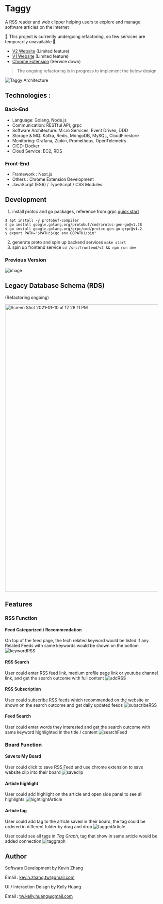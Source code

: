# Taggy

A RSS reader and web clipper helping users to explore and manage software articles on the internet

🚧 This project is currently undergoing refactoring, so few services are temporarily unavailable 🚧

- [V2 Website](https://kevinztw.online/account/signin) (Limited feature)
- [V1 Website](https://knowledge-base-tw.web.app/signin) (Limited feature)
- [Chrome Extension](https://chrome.google.com/webstore/detail/taggy/djgfbkpjhnmnafpmngdfiaoidmfoolcj?hl=zh-TW) (Service down)

> The ongoing refactoring is in progress to implement the below design

![Taggy Architecture](https://github.com/KevinZTW/Taggy/assets/38662781/82bab7dd-d0de-4441-9799-39c0083b3e4c)


## Technologies :

### Back-End

- Language: Golang, Node.js
- Communication: RESTful API, grpc
- Software Architecture: Micro Services, Event Driven, DDD
- Storage & MQ: Kafka, Redis, MongoDB, MySQL, CloudFirestore
- Monitoring: Grafana, Zipkin, Prometheus, OpenTelemetry
- CICD: Docker
- Cloud Service: EC2, RDS

### Front-End
  
- Framework : Next.js
- Others : Chrome Extension Development
- JavaScript (ES6) / TypeScript / CSS Modules 


## Development

1. install protoc and go packages, reference from grpc [quick start](https://grpc.io/docs/languages/go/quickstart/)
```shell
$ apt install -y protobuf-compiler
$ go install google.golang.org/protobuf/cmd/protoc-gen-go@v1.28
$ go install google.golang.org/grpc/cmd/protoc-gen-go-grpc@v1.2
$ export PATH="$PATH:$(go env GOPATH)/bin"
```
2. generate proto and spin up backend services `make start`
3. spin up frontend service `cd /src/frontend/v2 && npm run dev`


  

### Previous Version

![image](https://user-images.githubusercontent.com/38662781/104088757-fea05780-52a3-11eb-9cc2-ae7eedba8820.jpg)

## Legacy Database Schema (RDS)

(Refactoring ongoing)


<img width="946" alt="Screen Shot 2021-01-10 at 12 28 11 PM" src="https://user-images.githubusercontent.com/38662781/104114431-58a22b00-533f-11eb-960e-0a55eca7393e.png">

## Features

### RSS Function

#### Feed Categorized / Recommendation

On top of the feed page, the tech related keyword would be listed if any. Related Feeds with same keywords would be shown on the bottom
![keywordRSS](https://user-images.githubusercontent.com/38662781/104113716-1ecd2680-5337-11eb-86f6-97857b809dcc.gif)

#### RSS Search

User could enter RSS feed link, medium profile page link or youtube channel link, and get the search outcome with full content
![addRSS](https://user-images.githubusercontent.com/38662781/104092909-138be380-52c2-11eb-8f87-824c97ceeddd.gif)

#### RSS Subscription

User could subscribe RSS feeds which recommended on the website or shown on the search outcome and get daily updated feeds
![subscribeRSS](https://user-images.githubusercontent.com/38662781/104113804-35c04880-5338-11eb-83a3-7350b8d85f87.gif)

#### Feed Search

User could enter words they interested and get the search outcome with same keyword highlighted in the title / content
![searchFeed](https://user-images.githubusercontent.com/38662781/104113867-e890a680-5338-11eb-94b2-0d68d089fa62.gif)

### Board Function

#### Save to My Board

User could click to save RSS Feed and use chrome extension to save website clip into their board
![saveclip](https://user-images.githubusercontent.com/38662781/104114036-d31c7c00-533a-11eb-805d-1ea95574738b.gif)

#### Article highlight

User could add highlight on the article and open side panel to see all highlights
![hightlightArticle](https://user-images.githubusercontent.com/38662781/104114327-5095bb80-533e-11eb-9bc0-7f21becbf63c.gif)

#### Article tag

User could add tag to the article saved in their board, the tag could be ordered in different folder by drag and drop
![taggedArticle](https://user-images.githubusercontent.com/38662781/104114292-b897d200-533d-11eb-915e-b6c95ed784ba.gif)

User could see all tags in _Tag Graph_, tag that show in same article would be added connection
![taggraph](https://user-images.githubusercontent.com/38662781/104114372-a23e4600-533e-11eb-9dc5-e61d0d95f92c.gif)

## Author

Software Development by Kevin Zhang

Email : [kevin.zhang.tw@gmail.com](mailto:kevin.zhang.tw@gmail.com)

UI / Interaction Deisgn by Kelly Huang

Email : [tw.kelly.huang@gmail.com](mailto:tw.kelly.huang@gmail.com)

